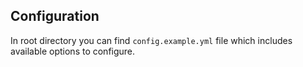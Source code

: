 ## Configuration

In root directory you can find `config.example.yml` file which includes available options to configure.
